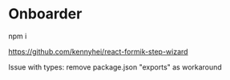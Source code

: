 # Onboarder

npm i

https://github.com/kennyhei/react-formik-step-wizard


Issue with types: remove package.json "exports" as workaround